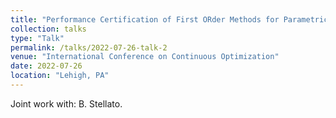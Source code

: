 ```yaml
---
title: "Performance Certification of First ORder Methods for Parametric Quadratic Optimization"
collection: talks
type: "Talk"
permalink: /talks/2022-07-26-talk-2
venue: "International Conference on Continuous Optimization"
date: 2022-07-26
location: "Lehigh, PA"
---
```


Joint work with: B. Stellato.
